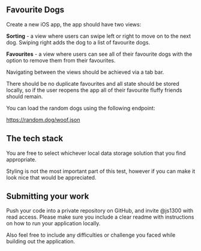 ## Favourite Dogs

Create a new iOS app, the app should have two views:

**Sorting** - a view where users can swipe left or right to move on to the next dog. Swiping right adds the dog to a list of favourite dogs.

**Favourites** - a view where users can see all of their favourite dogs with the option to remove them from their favourites.

Navigating between the views should be achieved via a tab bar.

There should be no duplicate favourites and all state should be stored locally, so if the user reopens the app all of their favourite fluffy friends should remain.

You can load the random dogs using the following endpoint:

https://random.dog/woof.json

## The tech stack

You are free to select whichever local data storage solution that you find appropriate.

Styling is not the most important part of this test, however if you can make it look nice that would be appreciated.

## Submitting your work

Push your code into a private repository on GitHub, and invite @js1300 with read access. Please make sure you include a clear readme with instructions on how to run your application locally.

Also feel free to include any difficulties or challenge you faced while building out the application.

